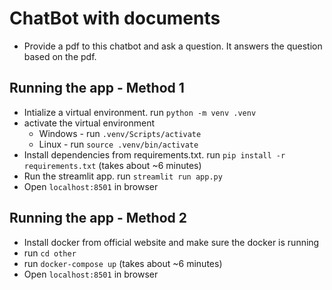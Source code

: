 # ChatBot with documents

- Provide a pdf to this chatbot and ask a question. It answers the question based on the pdf.

## Running the app - Method 1

- Intialize a virtual environment. run `python -m venv .venv`
- activate the virtual environment
    - Windows - run `.venv/Scripts/activate`
    - Linux - run `source .venv/bin/activate`
- Install dependencies from requirements.txt. run `pip install -r requirements.txt` (takes about ~6 minutes)
- Run the streamlit app. run `streamlit run app.py`
- Open `localhost:8501` in browser

## Running the app - Method 2

- Install docker from official website and make sure the docker is running
- run `cd other`
- run `docker-compose up` (takes about ~6 minutes)
- Open `localhost:8501` in browser
